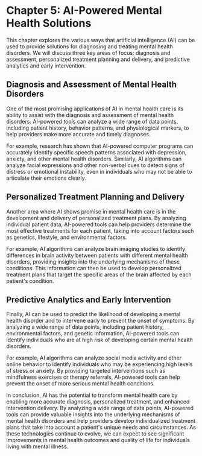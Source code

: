 Chapter 5: AI-Powered Mental Health Solutions
=============================================

This chapter explores the various ways that artificial intelligence (AI) can be used to provide solutions for diagnosing and treating mental health disorders. We will discuss three key areas of focus: diagnosis and assessment, personalized treatment planning and delivery, and predictive analytics and early intervention.

Diagnosis and Assessment of Mental Health Disorders
---------------------------------------------------

One of the most promising applications of AI in mental health care is its ability to assist with the diagnosis and assessment of mental health disorders. AI-powered tools can analyze a wide range of data points, including patient history, behavior patterns, and physiological markers, to help providers make more accurate and timely diagnoses.

For example, research has shown that AI-powered computer programs can accurately identify specific speech patterns associated with depression, anxiety, and other mental health disorders. Similarly, AI algorithms can analyze facial expressions and other non-verbal cues to detect signs of distress or emotional instability, even in individuals who may not be able to articulate their emotions clearly.

Personalized Treatment Planning and Delivery
--------------------------------------------

Another area where AI shows promise in mental health care is in the development and delivery of personalized treatment plans. By analyzing individual patient data, AI-powered tools can help providers determine the most effective treatments for each patient, taking into account factors such as genetics, lifestyle, and environmental factors.

For example, AI algorithms can analyze brain imaging studies to identify differences in brain activity between patients with different mental health disorders, providing insights into the underlying mechanisms of these conditions. This information can then be used to develop personalized treatment plans that target the specific areas of the brain affected by each patient's condition.

Predictive Analytics and Early Intervention
-------------------------------------------

Finally, AI can be used to predict the likelihood of developing a mental health disorder and to intervene early to prevent the onset of symptoms. By analyzing a wide range of data points, including patient history, environmental factors, and genetic information, AI-powered tools can identify individuals who are at high risk of developing certain mental health disorders.

For example, AI algorithms can analyze social media activity and other online behavior to identify individuals who may be experiencing high levels of stress or anxiety. By providing targeted interventions such as mindfulness exercises or therapy referrals, AI-powered tools can help prevent the onset of more serious mental health conditions.

In conclusion, AI has the potential to transform mental health care by enabling more accurate diagnosis, personalized treatment, and enhanced intervention delivery. By analyzing a wide range of data points, AI-powered tools can provide valuable insights into the underlying mechanisms of mental health disorders and help providers develop individualized treatment plans that take into account a patient's unique needs and circumstances. As these technologies continue to evolve, we can expect to see significant improvements in mental health outcomes and quality of life for individuals living with mental illness.

